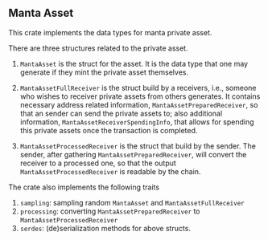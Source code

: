 Manta Asset
------

This crate implements the data types for manta private asset.

There are three structures related to the private asset.

1. `MantaAsset` is the struct for the asset. It is the data type that one may generate
if they mint the private asset themselves.

2. `MantaAssetFullReceiver` is the struct build by a receivers, i.e., 
someone who wishes to receiver private
assets from others generates. It contains necessary address related information, 
`MantaAssetPreparedReceiver`, so that an sender can send the private assets to; also 
additional information, `MantaAssetReceiverSpendingInfo`, that allows for spending this private
assets once the transaction is completed. 

3. `MantaAssetProcessedReceiver` is the struct that build by the sender. The 
sender, after gathering `MantaAssetPreparedReceiver`, will convert the receiver to
a processed one, so that the output `MantaAssetProcessedReceiver` is readable by
the chain.


The crate also implements the following traits

1. `sampling`: sampling random `MantaAsset` and `MantaAssetFullReceiver`
2. `processing`: converting `MantaAssetPreparedReceiver` to `MantaAssetProcessedReceiver`
3. `serdes`: (de)serialization methods for above structs.
